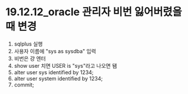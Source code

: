 # 19.12.12_oracle 관리자 비번 잃어버렸을 때 변경

1. sqlplus 실행
2. 사용자 이름에 "sys as sysdba" 입력
3. 비번은 걍 엔터
4. show user 치면 USER is "sys"라고 나오면 됌
5. alter user sys identified by 1234;
6. alter user system identified by 1234;
7. commit;